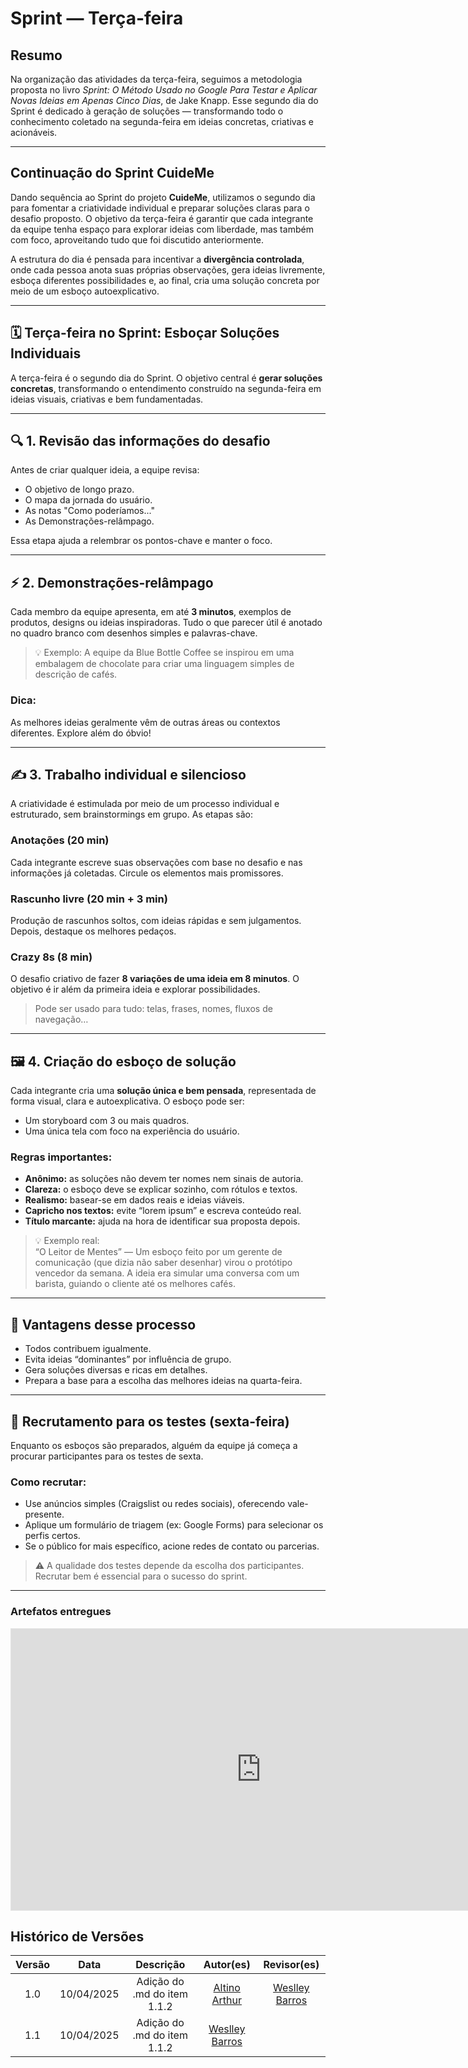 # Sprint — Terça-feira

## Resumo

Na organização das atividades da terça-feira, seguimos a metodologia proposta no livro _Sprint: O Método Usado no Google Para Testar e Aplicar Novas Ideias em Apenas Cinco Dias_, de Jake Knapp. Esse segundo dia do Sprint é dedicado à geração de soluções — transformando todo o conhecimento coletado na segunda-feira em ideias concretas, criativas e acionáveis.

---

## Continuação do Sprint CuideMe

Dando sequência ao Sprint do projeto **CuideMe**, utilizamos o segundo dia para fomentar a criatividade individual e preparar soluções claras para o desafio proposto. O objetivo da terça-feira é garantir que cada integrante da equipe tenha espaço para explorar ideias com liberdade, mas também com foco, aproveitando tudo que foi discutido anteriormente.

A estrutura do dia é pensada para incentivar a **divergência controlada**, onde cada pessoa anota suas próprias observações, gera ideias livremente, esboça diferentes possibilidades e, ao final, cria uma solução concreta por meio de um esboço autoexplicativo.

---

## 🗓️ Terça-feira no Sprint: Esboçar Soluções Individuais

A terça-feira é o segundo dia do Sprint. O objetivo central é **gerar soluções concretas**, transformando o entendimento construído na segunda-feira em ideias visuais, criativas e bem fundamentadas.

---

## 🔍 1. Revisão das informações do desafio

Antes de criar qualquer ideia, a equipe revisa:

- O objetivo de longo prazo.
- O mapa da jornada do usuário.
- As notas "Como poderíamos..."
- As Demonstrações-relâmpago.

Essa etapa ajuda a relembrar os pontos-chave e manter o foco.

---

## ⚡ 2. Demonstrações-relâmpago

Cada membro da equipe apresenta, em até **3 minutos**, exemplos de produtos, designs ou ideias inspiradoras. Tudo o que parecer útil é anotado no quadro branco com desenhos simples e palavras-chave.

> 💡 Exemplo: A equipe da Blue Bottle Coffee se inspirou em uma embalagem de chocolate para criar uma linguagem simples de descrição de cafés.

### Dica:

As melhores ideias geralmente vêm de outras áreas ou contextos diferentes. Explore além do óbvio!

---

## ✍️ 3. Trabalho individual e silencioso

A criatividade é estimulada por meio de um processo individual e estruturado, sem brainstormings em grupo. As etapas são:

### Anotações (20 min)

Cada integrante escreve suas observações com base no desafio e nas informações já coletadas. Circule os elementos mais promissores.

### Rascunho livre (20 min + 3 min)

Produção de rascunhos soltos, com ideias rápidas e sem julgamentos. Depois, destaque os melhores pedaços.

### Crazy 8s (8 min)

O desafio criativo de fazer **8 variações de uma ideia em 8 minutos**. O objetivo é ir além da primeira ideia e explorar possibilidades.

> Pode ser usado para tudo: telas, frases, nomes, fluxos de navegação…

---

## 🖼️ 4. Criação do esboço de solução

Cada integrante cria uma **solução única e bem pensada**, representada de forma visual, clara e autoexplicativa. O esboço pode ser:

- Um storyboard com 3 ou mais quadros.
- Uma única tela com foco na experiência do usuário.

### Regras importantes:

- **Anônimo:** as soluções não devem ter nomes nem sinais de autoria.
- **Clareza:** o esboço deve se explicar sozinho, com rótulos e textos.
- **Realismo:** basear-se em dados reais e ideias viáveis.
- **Capricho nos textos:** evite “lorem ipsum” e escreva conteúdo real.
- **Título marcante:** ajuda na hora de identificar sua proposta depois.

> 💡 Exemplo real:  
> “O Leitor de Mentes” — Um esboço feito por um gerente de comunicação (que dizia não saber desenhar) virou o protótipo vencedor da semana. A ideia era simular uma conversa com um barista, guiando o cliente até os melhores cafés.

---

## 🎯 Vantagens desse processo

- Todos contribuem igualmente.
- Evita ideias “dominantes” por influência de grupo.
- Gera soluções diversas e ricas em detalhes.
- Prepara a base para a escolha das melhores ideias na quarta-feira.

---

## 👥 Recrutamento para os testes (sexta-feira)

Enquanto os esboços são preparados, alguém da equipe já começa a procurar participantes para os testes de sexta.

### Como recrutar:

- Use anúncios simples (Craigslist ou redes sociais), oferecendo vale-presente.
- Aplique um formulário de triagem (ex: Google Forms) para selecionar os perfis certos.
- Se o público for mais específico, acione redes de contato ou parcerias.

> ⚠️ A qualidade dos testes depende da escolha dos participantes. Recrutar bem é essencial para o sucesso do sprint.

---

### Artefatos entregues

<iframe style="border: 1px solid rgba(0, 0, 0, 0.1);" width="800" height="450" src="https://embed.figma.com/design/cLP4dzPIfVLQmvQVdyLqJ8/Untitled?node-id=0-1&embed-host=share" allowfullscreen></iframe>

## Histórico de Versões

| Versão |    Data    |          Descrição          |                       Autor(es)                        |                   Revisor(es)                   |
| :----: | :--------: | :-------------------------: | :----------------------------------------------------: | :---------------------------------------------: |
|  1.0   | 10/04/2025 | Adição do .md do item 1.1.2 | [Altino Arthur](https://github.com/arthurrochamoreira) | [Weslley Barros](https://github.com/weslley17w) |
|  1.1   | 10/04/2025 | Adição do .md do item 1.1.2 |    [Weslley Barros](https://github.com/weslley17w)     |                                                 |
